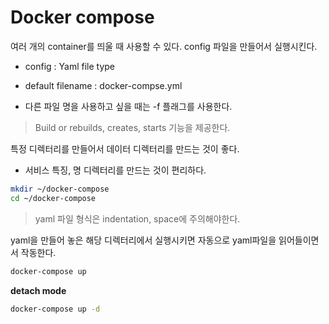 # Docker compose
여러 개의 container를 띄울 때 사용할 수 있다. 
config 파일을 만들어서 실행시킨다. 

+ config : Yaml file type
+ default filename : docker-compse.yml

+ 다른 파일 명을 사용하고 싶을 때는 -f 플래그를 사용한다. 

> Build or rebuilds, creates, starts 기능을 제공한다. 

특정 디렉터리를 만들어서 데이터 디렉터리를 만드는 것이 좋다. 
+ 서비스 특징, 명 디렉터리를 만드는 것이 편리하다. 

```bash
mkdir ~/docker-compose
cd ~/docker-compose
```
> yaml 파일 형식은 indentation, space에 주의해야한다. 

yaml을 만들어 놓은 해당 디렉터리에서 실행시키면 자동으로 yaml파일을 읽어들이면서 작동한다. 

```bash
docker-compose up
```

**detach mode**
```bash
docker-compose up -d
```

